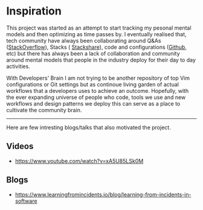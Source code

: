 # Inspiration

This project was started as an attempt to start tracking my pesonal mental models
and then optimizing as time passes by. I eventually realised that,
tech community have always been collaborating around Q&As
([StackOverflow](https://www.stackoverflow.com)), Stacks (
[Stackshare](https://www.stackshare.io)), code and configurations
([Github](https://www.github.com), etc) but there has always
been a lack of collaboration and community around mental models that people in
the industry deploy for their day to day activities.

With Developers' Brain I am not trying to be another repository of top Vim
configurations or Git settings but as continoue living garden of actual
workflows that a developers uses to achieve an outcome. Hopefully, with the ever
expanding universe of people who code, tools we use and new workflows and design
patterns we deploy this can serve as a place to cultivate the community brain.

---

Here are few intresting blogs/talks that also motivated the project.

## Videos

- https://www.youtube.com/watch?v=xA5U85LSk0M

## Blogs

- https://www.learningfromincidents.io/blog/learning-from-incidents-in-software
